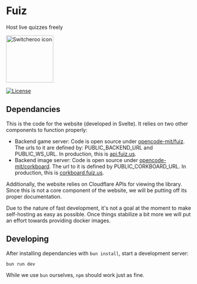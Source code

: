 # Fuiz

Host live quizzes freely

<img src="https://gitlab.com/opencode-mit/fuiz-website/-/raw/main/static/favicon.svg?ref_type=heads" width="128" height="128" alt="Switcheroo icon">

[![License](https://img.shields.io/gitlab/license/opencode-mit/fuiz?style=for-the-badge)](https://gitlab.com/opencode-mit/fuiz/-/raw/main/LICENSE)

## Dependancies

This is the code for the website (developed in Svelte). It relies on two other components to function properly:

- Backend game server: Code is open source under [opencode-mit/fuiz](https://gitlab.com/opencode-mit/fuiz). The urls to it are defined by: PUBLIC_BACKEND_URL and PUBLIC_WS_URL. In production, this is [api.fuiz.us](https://api.fuiz.us/).
- Backend image server: Code is open source under [opencode-mit/corkboard](https://gitlab.com/opencode-mit/corkboard). The url to it is defined by PUBLIC_CORKBOARD_URL. In production, this is [corkboard.fuiz.us](https://corkboard.fuiz.us/).

Additionally, the website relies on Cloudflare APIs for viewing the library. Since this is not a core component of the website, we will be putting off its proper documentation.

Due to the nature of fast development, it's not a goal at the moment to make self-hosting as easy as possible. Once things stabilize a bit more we will put an effort towards providing docker images.

## Developing

After installing dependancies with `bun install`, start a development server:

```bash
bun run dev
```

While we use `bun` ourselves, `npm` should work just as fine.
